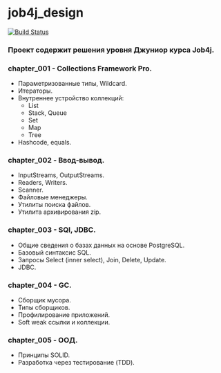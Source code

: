 # job4j_design

[![Build Status](https://travis-ci.org/AzatIdrisov/job4j_design.svg?branch=master)](https://travis-ci.org/AzatIdrisov/job4j_design)

### Проект содержит решения уровня Джуниор курса Job4j.

### chapter_001 - Collections Framework Pro.

 - Параметризованные типы, Wildcard.<br/>
 - Итераторы.<br/>
 - Внутреннее устройство коллекций:<br/>
     - List<br/>
     - Stack, Queue<br/>
     - Set<br/>
     - Map<br/>
     - Tree<br/>
 - Hashcode, equals.<br/>
 
 ### chapter_002 - Ввод-вывод.
 
  - InputStreams, OutputStreams.<br/>
  - Readers, Writers.<br/>
  - Scanner.<br/>
  - Файловые менеджеры.<br/>
  - Утилиты поиска файлов.<br/>
  - Утилита архивирования zip.<br/>
 
 ### chapter_003 - SQl, JDBC.
 
  - Общие сведения о базах данных на основе PostgreSQL.<br/>
  - Базовый синтаксис SQL.<br/>
  - Запросы Select (inner select), Join, Delete, Update.<br/>
  - JDBC.<br/>
  
  ### chapter_004 - GC.
  
   - Cборщик мусора.<br/>
   - Типы сборщиков.<br/>
   - Профилирование приложений.<br/>
   - Soft weak ссылки и коллекции.<br/>
   
   ### chapter_005 - ООД.
   
   - Принципы SOLID.<br/>
   - Разработка через тестирование (TDD).<br/>
   